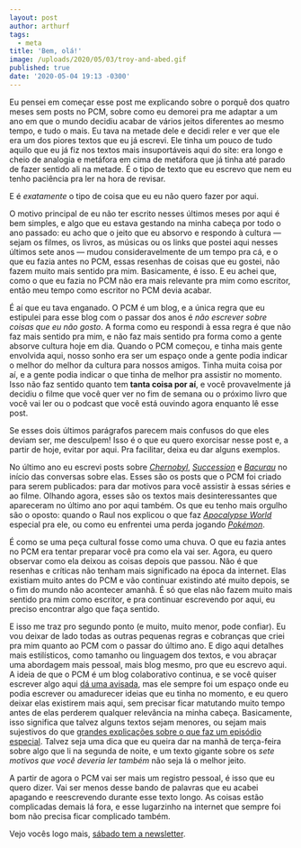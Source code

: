 ```yaml
---
layout: post
author: arthurf
tags:
  - meta
title: 'Bem, olá!'
image: /uploads/2020/05/03/troy-and-abed.gif
published: true
date: '2020-05-04 19:13 -0300'
---
```

Eu pensei em começar esse post me explicando sobre o porquê dos quatro meses sem posts no PCM, sobre como eu demorei pra me adaptar a um ano em que o mundo decidiu acabar de vários jeitos diferentes ao mesmo tempo, e tudo o mais. Eu tava na metade dele e decidi reler e ver que ele era um dos piores textos que eu já escrevi. Ele tinha um pouco de tudo aquilo que eu já fiz nos textos mais insuportáveis aqui do site: era longo e cheio de analogia e metáfora em cima de metáfora que já tinha até parado de fazer sentido ali na metade. É o tipo de texto que eu escrevo que nem eu tenho paciência pra ler na hora de revisar.

E é _exatamente_ o tipo de coisa que eu eu não quero fazer por aqui.

O motivo principal de eu não ter escrito nesses últimos meses por aqui é bem simples, e algo que eu estava gestando na minha cabeça por todo o ano passado: eu acho que o jeito que eu absorvo e respondo à cultura — sejam os filmes, os livros, as músicas ou os links que postei aqui nesses últimos sete anos — mudou consideravelmente de um tempo pra cá, e o que eu fazia antes no PCM, essas resenhas de coisas que eu gostei, não fazem muito mais sentido pra mim. Basicamente, é isso. E eu achei que, como o que eu fazia no PCM não era mais relevante pra mim como escritor, então meu tempo como escritor no PCM devia acabar.

É aí que eu tava enganado. O PCM é um blog, e a única regra que eu estipulei para esse blog com o passar dos anos é _não escrever sobre coisas que eu não gosto_. A forma como eu respondi à essa regra é que não faz mais sentido pra mim, e não faz mais sentido pra forma como a gente absorve cultura hoje em dia. Quando o PCM começou, e tinha mais gente envolvida aqui, nosso sonho era ser um espaço onde a gente podia indicar o melhor do melhor da cultura para nossos amigos. Tinha muita coisa por aí, e a gente podia indicar o que tinha de melhor pra assistir no momento. Isso não faz sentido quanto tem **tanta coisa por aí**, e você provavelmente já decidiu o filme que você quer ver no fim de semana ou o próximo livro que você vai ler ou o podcast que você está ouvindo agora enquanto lê esse post.

Se esses dois últimos parágrafos parecem mais confusos do que eles deviam ser, me desculpem! Isso é o que eu quero exorcisar nesse post e, a partir de hoje, evitar por aqui. Pra facilitar, deixa eu dar alguns exemplos.

No último ano eu escrevi posts sobre _[Chernobyl](https://paomortadela.com.br/2019/05/chernobyl/)_, _[Succession](https://paomortadela.com.br/2019/08/succession/)_ e _[Bacurau](https://paomortadela.com.br/2019/08/bacurau/)_ no início das conversas sobre elas. Esses são os posts que o PCM foi criado para serem publicados: para dar motivos para você assistir à essas séries e ao filme. Olhando agora, esses são os textos mais desinteressantes que apareceram no último ano por aqui também. Os que eu tenho mais orgulho são o oposto: quando o Raul nos explicou o que faz _[Apocalypse World](https://paomortadela.com.br/2019/04/apocalypse-world-ajuda-a-desafiar-expectativas-sobre-rpg-de-mesa/)_ especial pra ele, ou como eu enfrentei uma perda jogando _[Pokémon](https://paomortadela.com.br/2019/09/aprendendo-a-perder-com-pokemon-lets-go/)_.

É como se uma peça cultural fosse como uma chuva. O que eu fazia antes no PCM era tentar preparar você pra como ela vai ser. Agora, eu quero observar como ela deixou as coisas depois que passou. Não é que resenhas e críticas não tenham mais significado na época da internet. Elas existiam muito antes do PCM e vão continuar existindo até muito depois, se o fim do mundo não acontecer amanhã. É só que elas não fazem muito mais sentido pra mim como escritor, e pra continuar escrevendo por aqui, eu preciso encontrar algo que faça sentido.

E isso me traz pro segundo ponto (e muito, muito menor, pode confiar). Eu vou deixar de lado todas as outras pequenas regras e cobranças que criei pra mim quanto ao PCM com o passar do último ano. E digo aqui detalhes mais estilísticos, como tamanho ou linguagem dos textos, e vou abraçar uma abordagem mais pessoal, mais blog mesmo, pro que eu escrevo aqui. A ideia de que o PCM é um blog colaborativo continua, e se você quiser escrever algo aqui [dá uma avisada](https://paomortadela.com.br/sobre/), mas ele sempre foi um espaço onde eu podia escrever ou amadurecer ideias que eu tinha no momento, e eu quero deixar elas existirem mais aqui, sem precisar ficar matutando muito tempo antes de elas perderem qualquer relevância na minha cabeça. Basicamente, isso significa que talvez alguns textos sejam menores, ou sejam mais sujestivos do que [grandes explicações sobre o que faz um episódio especial](https://paomortadela.com.br/2019/03/remedial-chaos-theory-e-o-episodio-mais-importante-de-community/). Talvez seja uma dica que eu queira dar na manhã de terça-feira sobre algo que li na segunda de noite, e um texto gigante sobre os _sete motivos que você deveria ler também_ não seja lá o melhor jeito.

A partir de agora o PCM vai ser mais um registro pessoal, é isso que eu quero dizer. Vai ser menos desse bando de palavras que eu acabei apagando e reescrevendo durante esse texto longo. As coisas estão complicadas demais lá fora, e esse lugarzinho na internet que sempre foi bom não precisa ficar complicado também.

Vejo vocês logo mais, [sábado tem a newsletter](https://tinyletter.com/paomortadela).
